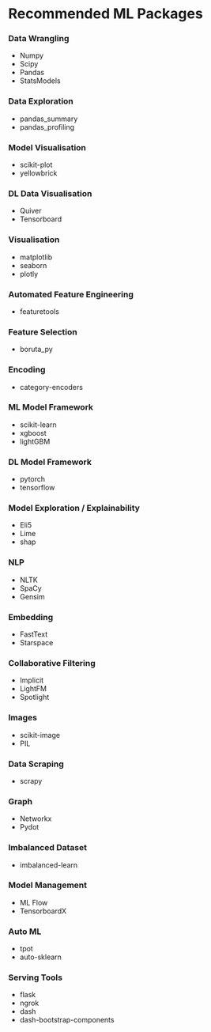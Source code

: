 # Recommended ML Packages

### Data Wrangling
- Numpy
- Scipy
- Pandas
- StatsModels

### Data Exploration
- pandas_summary
- pandas_profiling

### Model Visualisation
- scikit-plot
- yellowbrick

### DL Data Visualisation
- Quiver
- Tensorboard

### Visualisation
- matplotlib
- seaborn
- plotly

### Automated Feature Engineering
- featuretools

### Feature Selection
- boruta_py

### Encoding
- category-encoders

### ML Model Framework
- scikit-learn
- xgboost
- lightGBM

### DL Model Framework
- pytorch
- tensorflow

### Model Exploration / Explainability
- Eli5
- Lime
- shap

### NLP
- NLTK
- SpaCy
- Gensim

### Embedding
- FastText
- Starspace

### Collaborative Filtering
- Implicit
- LightFM
- Spotlight

### Images
- scikit-image
- PIL

### Data Scraping
- scrapy

### Graph
- Networkx
- Pydot

### Imbalanced Dataset
- imbalanced-learn

### Model Management
- ML Flow
- TensorboardX

### Auto ML 
- tpot
- auto-sklearn

### Serving Tools
- flask
- ngrok
- dash
- dash-bootstrap-components
